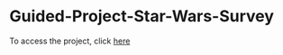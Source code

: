 # Guided-Project-Star-Wars-Survey
To access the project, click [here](https://github.com/NikitaJWilliams/Guided-Project-Star-Wars-Survey/blob/master/Basics-3.ipynb)
